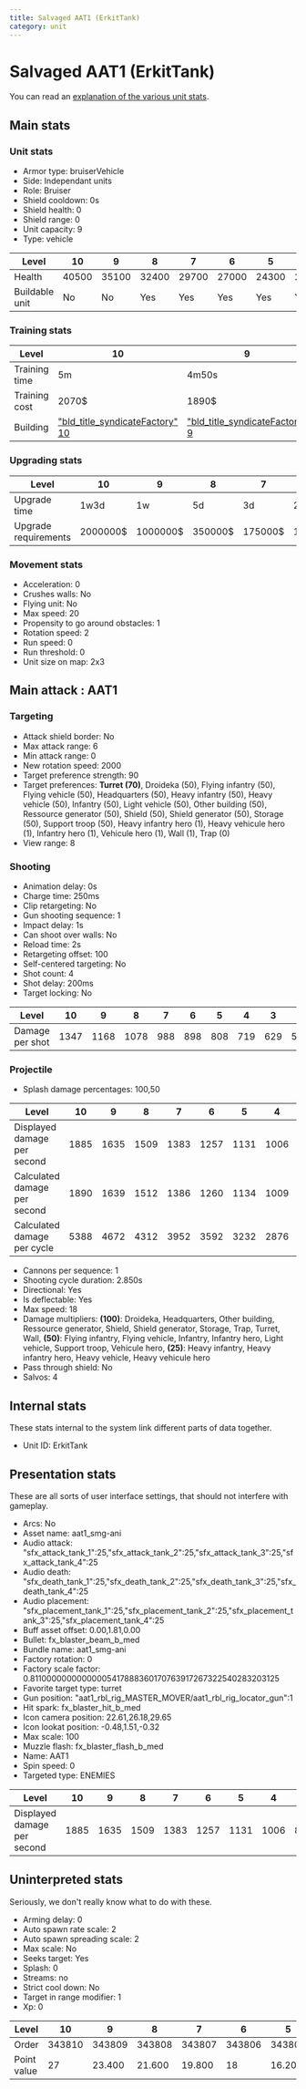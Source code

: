 ```yaml
---
title: Salvaged AAT1 (ErkitTank)
category: unit
---
```


# Salvaged AAT1 (ErkitTank)

You can read an [explanation  of the various unit stats](unitexplained.md).

## Main stats

### Unit stats

  * Armor type: bruiserVehicle
  * Side: Independant units
  * Role: Bruiser
  * Shield cooldown: 0s
  * Shield health: 0
  * Shield range: 0
  * Unit capacity: 9
  * Type: vehicle

|Level         |10   |9    |8    |7    |6    |5    |4    |3    |2    |1    |
|--------------|-----|-----|-----|-----|-----|-----|-----|-----|-----|-----|
|Health        |40500|35100|32400|29700|27000|24300|21600|18900|16200|13500|
|Buildable unit|No   |No   |Yes  |Yes  |Yes  |Yes  |Yes  |Yes  |Yes  |Yes  |


### Training stats

|Level        |10                                                      |9                                                      |8                                                      |7                                                      |6                                                      |5                                                      |4                                                      |3                                                      |2                                                      |1                                                      |
|-------------|--------------------------------------------------------|-------------------------------------------------------|-------------------------------------------------------|-------------------------------------------------------|-------------------------------------------------------|-------------------------------------------------------|-------------------------------------------------------|-------------------------------------------------------|-------------------------------------------------------|-------------------------------------------------------|
|Training time|5m                                                      |4m50s                                                  |4m40s                                                  |4m30s                                                  |4m20s                                                  |4m10s                                                  |4m                                                     |3m50s                                                  |3m40s                                                  |3m30s                                                  |
|Training cost|2070$                                                   |1890$                                                  |1710$                                                  |1530$                                                  |1350$                                                  |1170$                                                  |990$                                                   |810$                                                   |630$                                                   |450$                                                   |
|Building     |["bld_title_syndicateFactory" 10](syndicateFactory.html)|["bld_title_syndicateFactory" 9](syndicateFactory.html)|["bld_title_syndicateFactory" 8](syndicateFactory.html)|["bld_title_syndicateFactory" 7](syndicateFactory.html)|["bld_title_syndicateFactory" 6](syndicateFactory.html)|["bld_title_syndicateFactory" 5](syndicateFactory.html)|["bld_title_syndicateFactory" 4](syndicateFactory.html)|["bld_title_syndicateFactory" 3](syndicateFactory.html)|["bld_title_syndicateFactory" 2](syndicateFactory.html)|["bld_title_syndicateFactory" 1](syndicateFactory.html)|


### Upgrading stats

|Level               |10      |9       |8      |7      |6      |5     |4     |3    |2    |1    |
|--------------------|--------|--------|-------|-------|-------|------|------|-----|-----|-----|
|Upgrade time        |1w3d    |1w      |5d     |3d     |2d     |12h   |6h    |2h   |45m  |0s   |
|Upgrade requirements|2000000$|1000000$|350000$|175000$|115000$|35000$|15000$|6000$|3000$|2700$|


### Movement stats

  * Acceleration: 0
  * Crushes walls: No
  * Flying unit: No
  * Max speed: 20
  * Propensity to go around obstacles: 1
  * Rotation speed: 2
  * Run speed: 0
  * Run threshold: 0
  * Unit size on map: 2x3

## Main attack : AAT1

### Targeting

  * Attack shield border: No
  * Max attack range: 6
  * Min attack range: 0
  * New rotation speed: 2000
  * Target preference strength: 90
  * Target preferences: **Turret (70)**, Droideka (50), Flying infantry (50), Flying vehicle (50), Headquarters (50), Heavy infantry (50), Heavy vehicle (50), Infantry (50), Light vehicle (50), Other building (50), Ressource generator (50), Shield (50), Shield generator (50), Storage (50), Support troop (50), Heavy infantry hero (1), Heavy vehicule hero (1), Infantry hero (1), Vehicule hero (1), Wall (1), Trap (0)
  * View range: 8

### Shooting

  * Animation delay: 0s
  * Charge time: 250ms
  * Clip retargeting: No
  * Gun shooting sequence: 1
  * Impact delay: 1s
  * Can shoot over walls: No
  * Reload time: 2s
  * Retargeting offset: 100
  * Self-centered targeting: No
  * Shot count: 4
  * Shot delay: 200ms
  * Target locking: No

|Level          |10  |9   |8   |7  |6  |5  |4  |3  |2  |1  |
|---------------|----|----|----|---|---|---|---|---|---|---|
|Damage per shot|1347|1168|1078|988|898|808|719|629|539|449|


### Projectile

  * Splash damage percentages: 100,50

|Level                       |10  |9   |8   |7   |6   |5   |4   |3   |2   |1   |
|----------------------------|----|----|----|----|----|----|----|----|----|----|
|Displayed damage per second |1885|1635|1509|1383|1257|1131|1006|880 |754 |628 |
|Calculated damage per second|1890|1639|1512|1386|1260|1134|1009|882 |756 |630 |
|Calculated damage per cycle |5388|4672|4312|3952|3592|3232|2876|2516|2156|1796|


  * Cannons per sequence: 1
  * Shooting cycle duration: 2.850s
  * Directional: Yes
  * Is deflectable: Yes
  * Max speed: 18
  * Damage multipliers: **(100)**: Droideka, Headquarters, Other building, Ressource generator, Shield, Shield generator, Storage, Trap, Turret, Wall, **(50)**: Flying infantry, Flying vehicle, Infantry, Infantry hero, Light vehicle, Support troop, Vehicule hero, **(25)**: Heavy infantry, Heavy infantry hero, Heavy vehicle, Heavy vehicule hero
  * Pass through shield: No
  * Salvos: 4

## Internal stats

These stats internal to the system link different parts of data together.

  * Unit ID: ErkitTank

## Presentation stats

These are all sorts of user interface settings, that should not interfere with gameplay.

  * Arcs: No
  * Asset name: aat1_smg-ani
  * Audio attack: "sfx_attack_tank_1":25,"sfx_attack_tank_2":25,"sfx_attack_tank_3":25,"sfx_attack_tank_4":25
  * Audio death: "sfx_death_tank_1":25,"sfx_death_tank_2":25,"sfx_death_tank_3":25,"sfx_death_tank_4":25
  * Audio placement: "sfx_placement_tank_1":25,"sfx_placement_tank_2":25,"sfx_placement_tank_3":25,"sfx_placement_tank_4":25
  * Buff asset offset: 0.00,1.81,0.00
  * Bullet: fx_blaster_beam_b_med
  * Bundle name: aat1_smg-ani
  * Factory rotation: 0
  * Factory scale factor: 0.81100000000000005417888360170763917267322540283203125
  * Favorite target type: turret
  * Gun position: "aat1_rbl_rig_MASTER_MOVER/aat1_rbl_rig_locator_gun":1
  * Hit spark: fx_blaster_hit_b_med
  * Icon camera position: 22.61,26.18,29.65
  * Icon lookat position: -0.48,1.51,-0.32
  * Max scale: 100
  * Muzzle flash: fx_blaster_flash_b_med
  * Name: AAT1
  * Spin speed: 0
  * Targeted type: ENEMIES

|Level                      |10  |9   |8   |7   |6   |5   |4   |3  |2  |1  |
|---------------------------|----|----|----|----|----|----|----|---|---|---|
|Displayed damage per second|1885|1635|1509|1383|1257|1131|1006|880|754|628|


## Uninterpreted stats

Seriously, we don't really know what to do with these.

  * Arming delay: 0
  * Auto spawn rate scale: 2
  * Auto spawn spreading scale: 2
  * Max scale: No
  * Seeks target: Yes
  * Splash: 0
  * Streams: no
  * Strict cool down: No
  * Target in range modifier: 1
  * Xp: 0

|Level      |10    |9     |8     |7     |6     |5     |4     |3     |2     |1     |
|-----------|------|------|------|------|------|------|------|------|------|------|
|Order      |343810|343809|343808|343807|343806|343805|343804|343803|343802|343801|
|Point value|27    |23.400|21.600|19.800|18    |16.200|14.400|12.600|10.800|9     |


